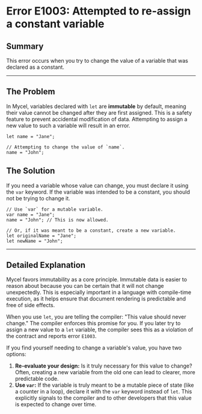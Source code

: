# Error E1003: Attempted to re-assign a constant variable

## Summary

This error occurs when you try to change the value of a variable that was declared as a constant.

---

## The Problem

In Mycel, variables declared with `let` are **immutable** by default, meaning their value cannot be changed after they are first assigned. This is a safety feature to prevent accidental modification of data. Attempting to assign a new value to such a variable will result in an error.

```mycel
let name = "Jane";

// Attempting to change the value of `name`.
name = "John";
```

## The Solution

If you need a variable whose value can change, you must declare it using the `var` keyword. If the variable was intended to be a constant, you should not be trying to change it.

```mycel
// Use `var` for a mutable variable.
var name = "Jane";
name = "John"; // This is now allowed.

// Or, if it was meant to be a constant, create a new variable.
let originalName = "Jane";
let newName = "John";
```

---

## Detailed Explanation

Mycel favors immutability as a core principle. Immutable data is easier to reason about because you can be certain that it will not change unexpectedly. This is especially important in a language with compile-time execution, as it helps ensure that document rendering is predictable and free of side effects.

When you use `let`, you are telling the compiler: "This value should never change." The compiler enforces this promise for you. If you later try to assign a new value to a `let` variable, the compiler sees this as a violation of the contract and reports error `E1003`.

If you find yourself needing to change a variable's value, you have two options:

1.  **Re-evaluate your design:** Is it truly necessary for this value to change? Often, creating a new variable from the old one can lead to clearer, more predictable code.
2.  **Use `var`:** If the variable is truly meant to be a mutable piece of state (like a counter in a loop), declare it with the `var` keyword instead of `let`. This explicitly signals to the compiler and to other developers that this value is expected to change over time.

